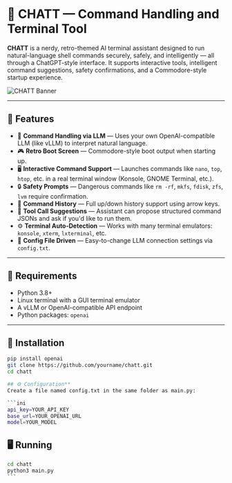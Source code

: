 # 💾 CHATT — Command Handling and Terminal Tool

**CHATT** is a nerdy, retro-themed AI terminal assistant designed to run natural-language shell commands securely, safely, and intelligently — all through a ChatGPT-style interface. It supports interactive tools, intelligent command suggestions, safety confirmations, and a Commodore-style startup experience.

![CHATT Banner](https://github.com/user-attachments/assets/88c83970-ce19-4518-8142-2f607121e95a)

---

## 🧠 Features

- 🧵 **Command Handling via LLM** — Uses your own OpenAI-compatible LLM (like vLLM) to interpret natural language.
- 🎮 **Retro Boot Screen** — Commodore-style boot output when starting up.
- 🖥️ **Interactive Command Support** — Launches commands like `nano`, `top`, `htop`, etc. in a real terminal window (Konsole, GNOME Terminal, etc.).
- 🔒 **Safety Prompts** — Dangerous commands like `rm -rf`, `mkfs`, `fdisk`, `zfs`, `lvm` require confirmation.
- 📜 **Command History** — Full up/down history support using arrow keys.
- 🧾 **Tool Call Suggestions** — Assistant can propose structured command JSONs and ask if you'd like to run them.
- ⚙️ **Terminal Auto-Detection** — Works with many terminal emulators: `konsole`, `xterm`, `lxterminal`, etc.
- 📁 **Config File Driven** — Easy-to-change LLM connection settings via `config.txt`.

---

## 🧰 Requirements

- Python 3.8+
- Linux terminal with a GUI terminal emulator
- A vLLM or OpenAI-compatible API endpoint
- Python packages: `openai`

---

## 🚀 Installation

```bash
pip install openai
git clone https://github.com/yourname/chatt.git
cd chatt

## ⚙️ Configuration**
Create a file named config.txt in the same folder as main.py:

```ini
api_key=YOUR_API_KEY
base_url=YOUR_OPENAI_URL
model=YOUR_MODEL
```

## 🖥️ Running
````bash
cd chatt
python3 main.py
```
